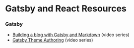 # Gatsby and React Resources

### Gatsby

* [Building a blog with Gatsby and Markdown](https://egghead.io/courses/build-a-blog-with-react-and-markdown-using-gatsby) \(video series\)
* [Gatsby Theme Authoring](https://egghead.io/courses/gatsby-theme-authoring) \(video series\)

